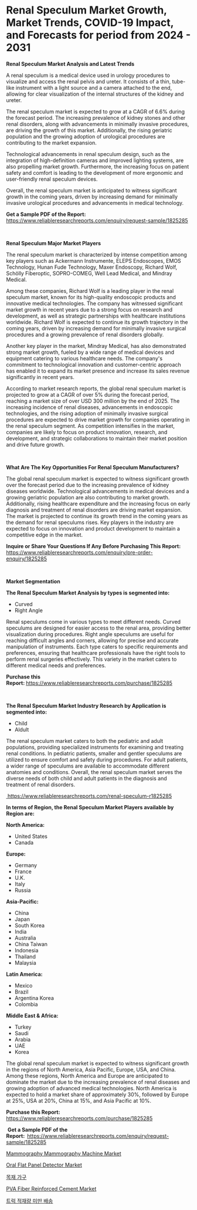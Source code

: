 <p><h1>Renal Speculum Market Growth, Market Trends, COVID-19 Impact, and Forecasts for period from 2024 - 2031</h1></p><p><strong>Renal Speculum Market Analysis and Latest Trends</strong></p>
<p><p>A renal speculum is a medical device used in urology procedures to visualize and access the renal pelvis and ureter. It consists of a thin, tube-like instrument with a light source and a camera attached to the end, allowing for clear visualization of the internal structures of the kidney and ureter.</p><p>The renal speculum market is expected to grow at a CAGR of 6.6% during the forecast period. The increasing prevalence of kidney stones and other renal disorders, along with advancements in minimally invasive procedures, are driving the growth of this market. Additionally, the rising geriatric population and the growing adoption of urological procedures are contributing to the market expansion.</p><p>Technological advancements in renal speculum design, such as the integration of high-definition cameras and improved lighting systems, are also propelling market growth. Furthermore, the increasing focus on patient safety and comfort is leading to the development of more ergonomic and user-friendly renal speculum devices.</p><p>Overall, the renal speculum market is anticipated to witness significant growth in the coming years, driven by increasing demand for minimally invasive urological procedures and advancements in medical technology.</p></p>
<p><strong>Get a Sample PDF of the Report:&nbsp;</strong> <a href="https://www.reliableresearchreports.com/enquiry/request-sample/1825285">https://www.reliableresearchreports.com/enquiry/request-sample/1825285</a></p>
<p>&nbsp;</p>
<p><strong>Renal Speculum Major Market Players</strong></p>
<p><p>The renal speculum market is characterized by intense competition among key players such as Ackermann Instrumente, ELEPS Endoscopes, EMOS Technology, Hunan Fude Technology, Maxer Endoscopy, Richard Wolf, Schölly Fiberoptic, SOPRO-COMEG, Well Lead Medical, and Mindray Medical.</p><p>Among these companies, Richard Wolf is a leading player in the renal speculum market, known for its high-quality endoscopic products and innovative medical technologies. The company has witnessed significant market growth in recent years due to a strong focus on research and development, as well as strategic partnerships with healthcare institutions worldwide. Richard Wolf is expected to continue its growth trajectory in the coming years, driven by increasing demand for minimally invasive surgical procedures and a growing prevalence of renal disorders globally.</p><p>Another key player in the market, Mindray Medical, has also demonstrated strong market growth, fueled by a wide range of medical devices and equipment catering to various healthcare needs. The company's commitment to technological innovation and customer-centric approach has enabled it to expand its market presence and increase its sales revenue significantly in recent years.</p><p>According to market research reports, the global renal speculum market is projected to grow at a CAGR of over 5% during the forecast period, reaching a market size of over USD 300 million by the end of 2025. The increasing incidence of renal diseases, advancements in endoscopic technologies, and the rising adoption of minimally invasive surgical procedures are expected to drive market growth for companies operating in the renal speculum segment. As competition intensifies in the market, companies are likely to focus on product innovation, research, and development, and strategic collaborations to maintain their market position and drive future growth.</p></p>
<p>&nbsp;</p>
<p><strong>What Are The Key Opportunities For Renal Speculum Manufacturers?</strong></p>
<p><p>The global renal speculum market is expected to witness significant growth over the forecast period due to the increasing prevalence of kidney diseases worldwide. Technological advancements in medical devices and a growing geriatric population are also contributing to market growth. Additionally, rising healthcare expenditure and the increasing focus on early diagnosis and treatment of renal disorders are driving market expansion. The market is projected to continue its growth trend in the coming years as the demand for renal speculums rises. Key players in the industry are expected to focus on innovation and product development to maintain a competitive edge in the market.</p></p>
<p><strong>Inquire or Share Your Questions If Any Before Purchasing This Report:</strong> <a href="https://www.reliableresearchreports.com/enquiry/pre-order-enquiry/1825285">https://www.reliableresearchreports.com/enquiry/pre-order-enquiry/1825285</a></p>
<p>&nbsp;</p>
<p><strong>Market Segmentation</strong></p>
<p><strong>The Renal Speculum Market Analysis by types is segmented into:</strong></p>
<p><ul><li>Curved</li><li>Right Angle</li></ul></p>
<p><p>Renal speculums come in various types to meet different needs. Curved speculums are designed for easier access to the renal area, providing better visualization during procedures. Right angle speculums are useful for reaching difficult angles and corners, allowing for precise and accurate manipulation of instruments. Each type caters to specific requirements and preferences, ensuring that healthcare professionals have the right tools to perform renal surgeries effectively. This variety in the market caters to different medical needs and preferences.</p></p>
<p><strong>Purchase this Report:&nbsp;</strong><a href="https://www.reliableresearchreports.com/purchase/1825285">https://www.reliableresearchreports.com/purchase/1825285</a></p>
<p>&nbsp;</p>
<p><strong>The Renal Speculum Market Industry Research by Application is segmented into:</strong></p>
<p><ul><li>Child</li><li>Aldult</li></ul></p>
<p><p>The renal speculum market caters to both the pediatric and adult populations, providing specialized instruments for examining and treating renal conditions. In pediatric patients, smaller and gentler speculums are utilized to ensure comfort and safety during procedures. For adult patients, a wider range of speculums are available to accommodate different anatomies and conditions. Overall, the renal speculum market serves the diverse needs of both child and adult patients in the diagnosis and treatment of renal disorders.</p></p>
<p><a href="https://www.reliableresearchreports.com/renal-speculum-r1825285">&nbsp;https://www.reliableresearchreports.com/renal-speculum-r1825285</a></p>
<p><strong>In terms of Region, the Renal Speculum Market Players available by Region are:</strong></p>
<p>
    <p> <strong> North America: </strong>
        <ul>
            <li>United States</li>
            <li>Canada</li>
        </ul>
        </p> 
    <p> <strong> Europe: </strong>
        <ul>
            <li>Germany</li>
            <li>France</li>
            <li>U.K.</li>
            <li>Italy</li>
            <li>Russia</li>
        </ul>
        </p> 
    <p> <strong> Asia-Pacific: </strong>
        <ul>
            <li>China</li>
            <li>Japan</li>
            <li>South Korea</li>
            <li>India</li>
            <li>Australia</li>
            <li>China Taiwan</li>
            <li>Indonesia</li>
            <li>Thailand</li>
            <li>Malaysia</li>
        </ul>
        </p> 
    <p> <strong> Latin America: </strong>
        <ul>
            <li>Mexico</li>
            <li>Brazil</li>
            <li>Argentina Korea</li>
            <li>Colombia</li>
        </ul>
        </p> 
    <p> <strong> Middle East & Africa: </strong>
        <ul>
            <li>Turkey</li>
            <li>Saudi</li>
            <li>Arabia</li>
            <li>UAE</li>
            <li>Korea</li>
        </ul>
    </p>
    </p>
<p><p>The global renal speculum market is expected to witness significant growth in the regions of North America, Asia Pacific, Europe, USA, and China. Among these regions, North America and Europe are anticipated to dominate the market due to the increasing prevalence of renal diseases and growing adoption of advanced medical technologies. North America is expected to hold a market share of approximately 30%, followed by Europe at 25%, USA at 20%, China at 15%, and Asia Pacific at 10%.</p></p>
<p><strong>Purchase this Report: </strong><a href="https://www.reliableresearchreports.com/purchase/1825285">https://www.reliableresearchreports.com/purchase/1825285</a></p>
<p>&nbsp;<strong>Get a Sample PDF of the Report:&nbsp;&nbsp;</strong><a href="https://www.reliableresearchreports.com/enquiry/request-sample/1825285">https://www.reliableresearchreports.com/enquiry/request-sample/1825285</a></p>
<p><strong></strong></p>
<p><p><a href="https://github.com/jsmusil/Market-Research-Report-List-3/blob/main/mammography-mammography-machine-market.md">Mammography Mammography Machine Market</a></p><p><a href="https://github.com/yemakinde/Market-Research-Report-List-2/blob/main/oral-flat-panel-detector-market.md">Oral Flat Panel Detector Market</a></p><p><a href="https://github.com/iansanftyord09878/Market-Research-Report-List-1/blob/main/152416747008.md">목재 가구</a></p><p><a href="https://issuu.com/reportprime-2/docs/pva-fiber-reinforced-cement-market-size-2030.pptx">PVA Fiber Reinforced Cement Market</a></p><p><a href="https://github.com/TitusBoyer1/Market-Research-Report-List-1/blob/main/782468247009.md">트럭 적재량 미만 배송</a></p></p>